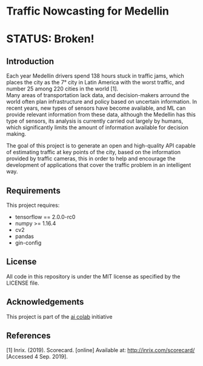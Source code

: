 # Traffic Nowcasting for Medellin
# STATUS: Broken!
## Introduction
Each year Medellin drivers spend 138 hours stuck in traffic jams, which places the city as the 7° city in Latin America with the worst traffic, and number 25 among 220 cities in the world [1].<br>
Many areas of transportation lack data, and decision-makers arround the world often plan infrastructure and policy based on uncertain information. In recent years, new types of sensors have become available, and ML can provide relevant information from these data, although the Medellin has this type of sensors, its analysis is currently carried out largely by humans, which significantly limits the amount of information available for decision making.

The goal of this project is to generate an open and high-quality API capable of estimating traffic at key points of the city, based on the information provided by traffic cameras, this in order to help and encourage the development of applications that cover the traffic problem in an intelligent way.

## Requirements
This project requires:
* tensorflow == 2.0.0-rc0
* numpy >= 1.16.4
* cv2
* pandas
* gin-config


## License
All code in this repository is under the MIT license as specified by the LICENSE file.

## Acknowledgements
This project is part of the [ai colab](https://sites.google.com/view/aicolab/home) initiative

## References
[1] Inrix. (2019). Scorecard. [online] Available at: http://inrix.com/scorecard/ [Accessed 4 Sep. 2019].

